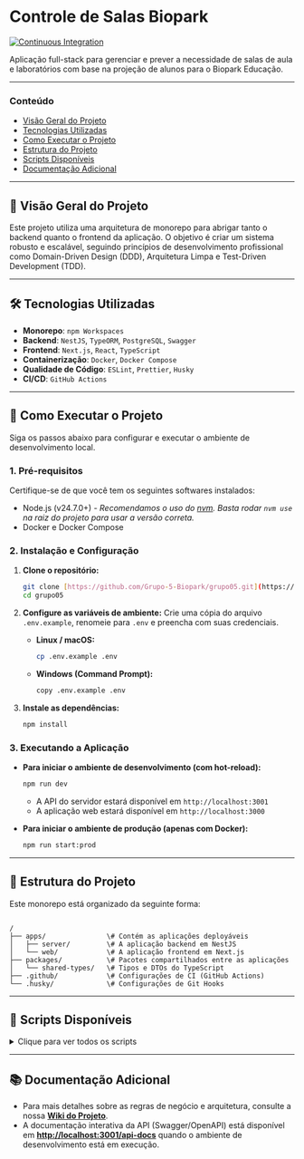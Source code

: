 # Controle de Salas Biopark

[![Continuous Integration](https://github.com/Grupo-5-Biopark/grupo05/actions/workflows/ci.yml/badge.svg)](https://github.com/Grupo-5-Biopark/grupo05/actions/workflows/ci.yml)

Aplicação full-stack para gerenciar e prever a necessidade de salas de aula e laboratórios com base na projeção de alunos para o Biopark Educação.

---

### Conteúdo
- [Visão Geral do Projeto](#-visão-geral-do-projeto)
- [Tecnologias Utilizadas](#-tecnologias-utilizadas)
- [Como Executar o Projeto](#-como-executar-o-projeto)
- [Estrutura do Projeto](#-estrutura-do-projeto)
- [Scripts Disponíveis](#-scripts-disponíveis)
- [Documentação Adicional](#-documentação-adicional)

---

## 📖 Visão Geral do Projeto

Este projeto utiliza uma arquitetura de monorepo para abrigar tanto o backend quanto o frontend da aplicação. O objetivo é criar um sistema robusto e escalável, seguindo princípios de desenvolvimento profissional como Domain-Driven Design (DDD), Arquitetura Limpa e Test-Driven Development (TDD).

---

## 🛠️ Tecnologias Utilizadas

* **Monorepo**: `npm Workspaces`
* **Backend**: `NestJS`, `TypeORM`, `PostgreSQL`, `Swagger`
* **Frontend**: `Next.js`, `React`, `TypeScript`
* **Containerização**: `Docker`, `Docker Compose`
* **Qualidade de Código**: `ESLint`, `Prettier`, `Husky`
* **CI/CD**: `GitHub Actions`

---

## 🚀 Como Executar o Projeto

Siga os passos abaixo para configurar e executar o ambiente de desenvolvimento local.

### 1. Pré-requisitos
Certifique-se de que você tem os seguintes softwares instalados:
* Node.js (v24.7.0+) - *Recomendamos o uso do [nvm](https://github.com/nvm-sh/nvm). Basta rodar `nvm use` na raiz do projeto para usar a versão correta.*
* Docker e Docker Compose

### 2. Instalação e Configuração
1.  **Clone o repositório:**
    ```bash
    git clone [https://github.com/Grupo-5-Biopark/grupo05.git](https://github.com/Grupo-5-Biopark/grupo05.git)
    cd grupo05
    ```

2.  **Configure as variáveis de ambiente:**
    Crie uma cópia do arquivo `.env.example`, renomeie para `.env` e preencha com suas credenciais.

    * **Linux / macOS:**
        ```bash
        cp .env.example .env
        ```
    * **Windows (Command Prompt):**
        ```bash
        copy .env.example .env
        ```

3.  **Instale as dependências:**
    ```bash
    npm install
    ```

### 3. Executando a Aplicação
* **Para iniciar o ambiente de desenvolvimento (com hot-reload):**
    ```bash
    npm run dev
    ```
    * A API do servidor estará disponível em `http://localhost:3001`
    * A aplicação web estará disponível em `http://localhost:3000`

* **Para iniciar o ambiente de produção (apenas com Docker):**
    ```bash
    npm run start:prod
    ```

---

## 📂 Estrutura do Projeto

Este monorepo está organizado da seguinte forma:

```

/
├── apps/               \# Contém as aplicações deployáveis
│   ├── server/         \# A aplicação backend em NestJS
│   └── web/            \# A aplicação frontend em Next.js
├── packages/           \# Pacotes compartilhados entre as aplicações
│   └── shared-types/   \# Tipos e DTOs do TypeScript
├── .github/            \# Configurações de CI (GitHub Actions)
└── .husky/             \# Configurações de Git Hooks

```

---

## 📜 Scripts Disponíveis

<details>
<summary>Clique para ver todos os scripts</summary>

| Script | Descrição |
| :--- | :--- |
| `npm run dev` | Inicia o ambiente completo de desenvolvimento com Docker e hot-reload. |
| `npm run stop` | Para e remove todos os containers do ambiente de desenvolvimento. |
| `npm run dev:server` | Inicia apenas o backend (`server`) e o banco de dados. |
| `npm run dev:web` | Inicia apenas o frontend (`web`). |
| `npm run start:prod`| Constrói as imagens de produção e inicia o ambiente. |
| `npm run stop:prod`| Para e remove todos os containers do ambiente de produção. |
| `npm run lint` | Executa o linter para verificar e corrigir a qualidade do código. |
| `npm run format` | Formata todo o código do projeto com o Prettier. |
| `npm run test` | Executa todos os testes (unitários e e2e) de todas as aplicações. |
| `npm run build` | Executa o build de produção para todas as aplicações. |

</details>

---

## 📚 Documentação Adicional

* Para mais detalhes sobre as regras de negócio e arquitetura, consulte a nossa **[Wiki do Projeto](https://github.com/Grupo-5-Biopark/grupo05/wiki)**.
* A documentação interativa da API (Swagger/OpenAPI) está disponível em **[http://localhost:3001/api-docs](http://localhost:3001/api-docs)** quando o ambiente de desenvolvimento está em execução.
